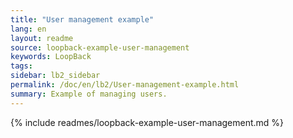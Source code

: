 ```yaml
---
title: "User management example"
lang: en
layout: readme
source: loopback-example-user-management
keywords: LoopBack
tags:
sidebar: lb2_sidebar
permalink: /doc/en/lb2/User-management-example.html
summary: Example of managing users.
---
```


{% include readmes/loopback-example-user-management.md %}
